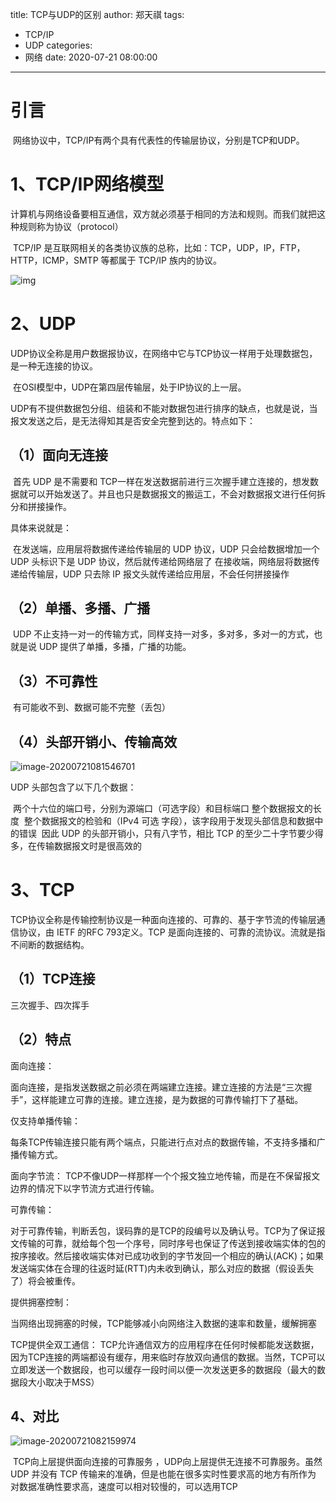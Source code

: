 title: TCP与UDP的区别
author: 郑天祺
tags:

  - TCP/IP
  - UDP
categories:
  - 网络
date: 2020-07-21 08:00:00

---

# 引言

​		网络协议中，TCP/IP有两个具有代表性的传输层协议，分别是TCP和UDP。

# 1、TCP/IP网络模型

​		计算机与网络设备要相互通信，双方就必须基于相同的方法和规则。而我们就把这种规则称为协议（protocol）

​		TCP/IP 是互联网相关的各类协议族的总称，比如：TCP，UDP，IP，FTP，HTTP，ICMP，SMTP 等都属于 TCP/IP 族内的协议。

![img](/img/TCPIP模型.png)

# 2、UDP

​		UDP协议全称是用户数据报协议，在网络中它与TCP协议一样用于处理数据包，是一种无连接的协议。

​		在OSI模型中，UDP在第四层传输层，处于IP协议的上一层。

​		UDP有不提供数据包分组、组装和不能对数据包进行排序的缺点，也就是说，当报文发送之后，是无法得知其是否安全完整到达的。特点如下：

## （1）面向无连接	

​		首先 UDP 是不需要和 TCP一样在发送数据前进行三次握手建立连接的，想发数据就可以开始发送了。并且也只是数据报文的搬运工，不会对数据报文进行任何拆分和拼接操作。

具体来说就是：

​		在发送端，应用层将数据传递给传输层的 UDP 协议，UDP 只会给数据增加一个 UDP 头标识下是 UDP 协议，然后就传递给网络层了
​		在接收端，网络层将数据传递给传输层，UDP 只去除 IP 报文头就传递给应用层，不会任何拼接操作

## （2）单播、多播、广播

​		UDP 不止支持一对一的传输方式，同样支持一对多，多对多，多对一的方式，也就是说 UDP 提供了单播，多播，广播的功能。

## （3）不可靠性

​		有可能收不到、数据可能不完整（丢包）

## （4）头部开销小、传输高效

![image-20200721081546701](/img/UDPHeader.png)

UDP 头部包含了以下几个数据：

​		两个十六位的端口号，分别为源端口（可选字段）和目标端口
​		整个数据报文的长度
​		整个数据报文的检验和（IPv4 可选 字段），该字段用于发现头部信息和数据中的错误
​		因此 UDP 的头部开销小，只有八字节，相比 TCP 的至少二十字节要少得多，在传输数据报文时是很高效的

# 3、TCP

​		TCP协议全称是传输控制协议是一种面向连接的、可靠的、基于字节流的传输层通信协议，由 IETF 的RFC 793定义。TCP 是面向连接的、可靠的流协议。流就是指不间断的数据结构。

## （1）TCP连接

三次握手、四次挥手

## （2）特点

面向连接：

​		面向连接，是指发送数据之前必须在两端建立连接。建立连接的方法是“三次握手”，这样能建立可靠的连接。建立连接，是为数据的可靠传输打下了基础。

仅支持单播传输：

​		每条TCP传输连接只能有两个端点，只能进行点对点的数据传输，不支持多播和广播传输方式。

面向字节流：
		TCP不像UDP一样那样一个个报文独立地传输，而是在不保留报文边界的情况下以字节流方式进行传输。

可靠传输：

​		对于可靠传输，判断丢包，误码靠的是TCP的段编号以及确认号。TCP为了保证报文传输的可靠，就给每个包一个序号，同时序号也保证了传送到接收端实体的包的按序接收。然后接收端实体对已成功收到的字节发回一个相应的确认(ACK)；如果发送端实体在合理的往返时延(RTT)内未收到确认，那么对应的数据（假设丢失了）将会被重传。

提供拥塞控制：

​		当网络出现拥塞的时候，TCP能够减小向网络注入数据的速率和数量，缓解拥塞

TCP提供全双工通信：
		TCP允许通信双方的应用程序在任何时候都能发送数据，因为TCP连接的两端都设有缓存，用来临时存放双向通信的数据。当然，TCP可以立即发送一个数据段，也可以缓存一段时间以便一次发送更多的数据段（最大的数据段大小取决于MSS）

## 4、对比

![image-20200721082159974](/img/UDPTCPcompare.png)

​		TCP向上层提供面向连接的可靠服务 ，UDP向上层提供无连接不可靠服务。虽然 UDP 并没有 TCP 传输来的准确，但是也能在很多实时性要求高的地方有所作为
​		对数据准确性要求高，速度可以相对较慢的，可以选用TCP
